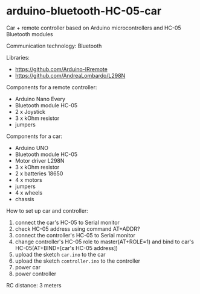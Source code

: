 # arduino-bluetooth-HC-05-car
Car + remote controller based on Arduino microcontrollers and HC-05 Bluetooth modules

Communication technology: Bluetooth

Libraries:
- https://github.com/Arduino-IRremote
- https://github.com/AndreaLombardo/L298N


Components for a remote controller:
- Arduino Nano Every
- Bluetooth module HC-05
- 2 x Joystick
- 3 x kOhm resistor
- jumpers
  
Components for a car:
- Arduino UNO
- Bluetooth module HC-05
- Motor driver L298N
- 3 x kOhm resistor
- 2 x batteries 18650
- 4 x motors
- jumpers
- 4 x wheels
- chassis



How to set up car and controller:
1) connect the car's HC-05 to Serial monitor
2) check HC-05 address using command AT+ADDR?
3) connect the controller's HC-05 to Serial monitor
4) change controller's HC-05 role to master(AT+ROLE=1) and bind to car's HC-05(AT+BIND=[car's HC-05 address])
5) upload the sketch `car.ino` to the car
6) upload the sketch `controller.ino` to the controller
7) power car
8) power controller


RC distance: 3 meters
